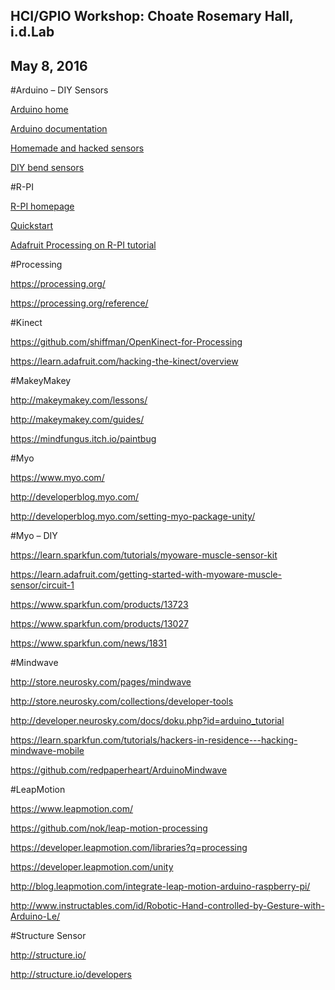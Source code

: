 ## HCI/GPIO Workshop: Choate Rosemary Hall, i.d.Lab
## May 8, 2016


#Arduino – DIY Sensors

[Arduino home](https://www.arduino.cc/)

[Arduino documentation](https://www.arduino.cc/en/Reference/HomePage)

[Homemade and hacked sensors](https://diy.org/skills/sensorhacker)

[DIY bend sensors](http://www.instructables.com/id/DIY-Bend-Sensor-Using-only-Velostat-and-Masking-T/)

#R-PI

[R-PI homepage](https://www.raspberrypi.org/)

[Quickstart](https://www.raspberrypi.org/help/quick-start-guide/)

[Adafruit Processing on R-PI tutorial](https://learn.adafruit.com/processing-on-the-raspberry-pi-and-pitft/overview)

#Processing

https://processing.org/

https://processing.org/reference/

#Kinect

https://github.com/shiffman/OpenKinect-for-Processing

https://learn.adafruit.com/hacking-the-kinect/overview

#MakeyMakey

http://makeymakey.com/lessons/

http://makeymakey.com/guides/

https://mindfungus.itch.io/paintbug

#Myo 

https://www.myo.com/

http://developerblog.myo.com/

http://developerblog.myo.com/setting-myo-package-unity/

#Myo – DIY

https://learn.sparkfun.com/tutorials/myoware-muscle-sensor-kit

https://learn.adafruit.com/getting-started-with-myoware-muscle-sensor/circuit-1

https://www.sparkfun.com/products/13723

https://www.sparkfun.com/products/13027

https://www.sparkfun.com/news/1831

#Mindwave

http://store.neurosky.com/pages/mindwave

http://store.neurosky.com/collections/developer-tools

http://developer.neurosky.com/docs/doku.php?id=arduino_tutorial

https://learn.sparkfun.com/tutorials/hackers-in-residence---hacking-mindwave-mobile

https://github.com/redpaperheart/ArduinoMindwave

#LeapMotion

https://www.leapmotion.com/

https://github.com/nok/leap-motion-processing

https://developer.leapmotion.com/libraries?q=processing

https://developer.leapmotion.com/unity

http://blog.leapmotion.com/integrate-leap-motion-arduino-raspberry-pi/

http://www.instructables.com/id/Robotic-Hand-controlled-by-Gesture-with-Arduino-Le/

#Structure Sensor

http://structure.io/

http://structure.io/developers


